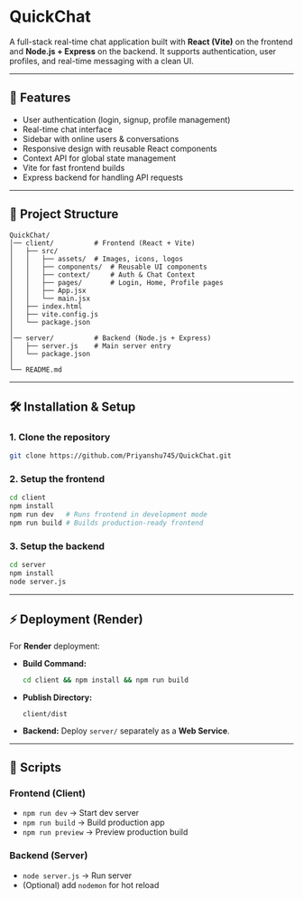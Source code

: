 # QuickChat

A full-stack real-time chat application built with **React (Vite)** on the frontend and **Node.js + Express** on the backend.
It supports authentication, user profiles, and real-time messaging with a clean UI.

---

## 🚀 Features

* User authentication (login, signup, profile management)
* Real-time chat interface
* Sidebar with online users & conversations
* Responsive design with reusable React components
* Context API for global state management
* Vite for fast frontend builds
* Express backend for handling API requests

---

## 📂 Project Structure

```
QuickChat/
│── client/          # Frontend (React + Vite)
│   ├── src/
│   │   ├── assets/  # Images, icons, logos
│   │   ├── components/  # Reusable UI components
│   │   ├── context/     # Auth & Chat Context
│   │   ├── pages/       # Login, Home, Profile pages
│   │   ├── App.jsx
│   │   └── main.jsx
│   ├── index.html
│   ├── vite.config.js
│   └── package.json
│
│── server/          # Backend (Node.js + Express)
│   ├── server.js    # Main server entry
│   └── package.json
│
└── README.md
```

---

## 🛠️ Installation & Setup

### 1. Clone the repository

```bash
git clone https://github.com/Priyanshu745/QuickChat.git

```

### 2. Setup the frontend

```bash
cd client
npm install
npm run dev   # Runs frontend in development mode
npm run build # Builds production-ready frontend
```

### 3. Setup the backend

```bash
cd server
npm install
node server.js
```

---

## ⚡ Deployment (Render)

For **Render** deployment:

* **Build Command:**

  ```bash
  cd client && npm install && npm run build
  ```

* **Publish Directory:**

  ```
  client/dist
  ```

* **Backend:** Deploy `server/` separately as a **Web Service**.

---

## 📜 Scripts

### Frontend (Client)

* `npm run dev` → Start dev server
* `npm run build` → Build production app
* `npm run preview` → Preview production build

### Backend (Server)

* `node server.js` → Run server
* (Optional) add `nodemon` for hot reload


